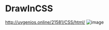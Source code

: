 # DrawInCSS
http://uvgenios.online/21581/CSS/html/
![image](https://user-images.githubusercontent.com/84196494/221400507-e983089b-dab1-48e4-a79f-725f3ba6a246.png)


